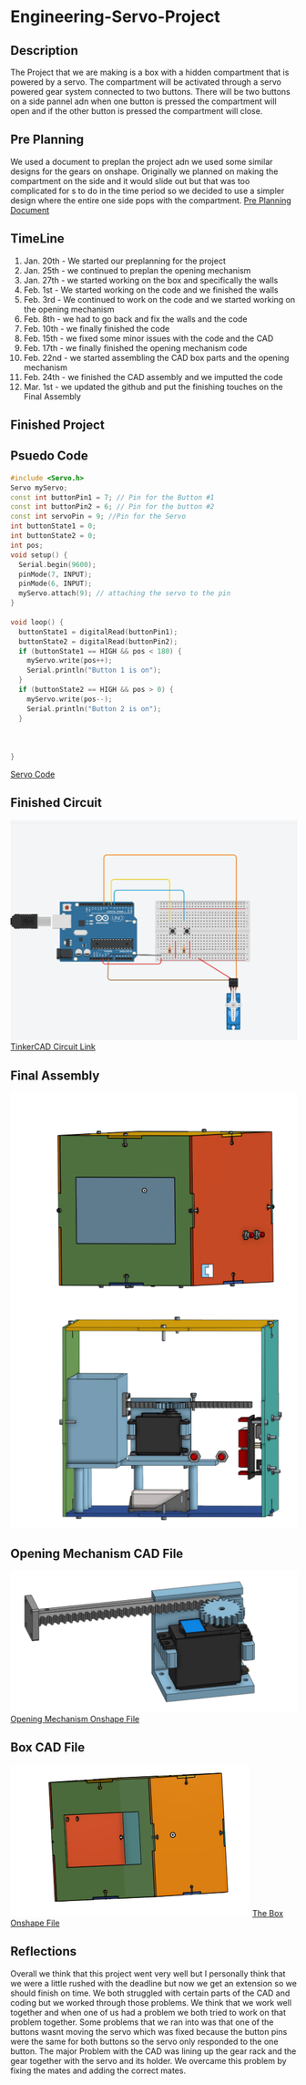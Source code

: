 # Engineering-Servo-Project

## Description
The Project that we are making is a box with a hidden compartment that is powered by a servo.
The compartment will be activated through a servo powered gear system connected to two buttons.
There will be two buttons on a side pannel adn when one button is pressed the compartment will open and if the other button is pressed the compartment will close. 

## Pre Planning
We used a document to preplan the project adn we used some similar designs for the gears on onshape.
Originally we planned on making the compartment on the side and it would slide out but that was too complicated for s to do in the time period so we decided to use a simpler design where the entire one side pops with the compartment.
[Pre Planning Document](https://docs.google.com/document/d/17IYX1eEDWpDlWgT7lWwBEruMU07gdO1zY4ygfG1bPyM/edit)

## TimeLine

1. Jan. 20th - We started our preplanning for the project
2. Jan. 25th - we continued to preplan the opening mechanism
3. Jan. 27th - we started working on the box and specifically the walls
4. Feb. 1st -  We started working on the code and we finished the walls
5. Feb. 3rd - We continued to work on the code and we started working on the opening mechanism
6. Feb. 8th - we had to go back and fix the walls and the code
7. Feb. 10th - we finally finished the code
8. Feb. 15th - we fixed some minor issues with the code and the CAD
9. Feb. 17th - we finally finished the opening mechanism code
10. Feb. 22nd - we started assembling the CAD box parts and the opening mechanism
11. Feb. 24th - we finished the CAD assembly and we imputted the code
12. Mar. 1st - we updated the github and put the finishing touches on the Final Assembly

## Finished Project

## Psuedo Code 
```C++
#include <Servo.h>
Servo myServo;
const int buttonPin1 = 7; // Pin for the Button #1
const int buttonPin2 = 6; // Pin for the button #2
const int servoPin = 9; //Pin for the Servo
int buttonState1 = 0;
int buttonState2 = 0;
int pos;
void setup() {
  Serial.begin(9600);
  pinMode(7, INPUT);
  pinMode(6, INPUT);
  myServo.attach(9); // attaching the servo to the pin
}

void loop() {
  buttonState1 = digitalRead(buttonPin1);
  buttonState2 = digitalRead(buttonPin2);
  if (buttonState1 == HIGH && pos < 180) {
    myServo.write(pos++);
    Serial.println("Button 1 is on");
  }
  if (buttonState2 == HIGH && pos > 0) {
    myServo.write(pos--);
    Serial.println("Button 2 is on");
  }



}
```
[Servo Code](https://create.arduino.cc/editor/rgabram93/1ecdbab5-daf2-4df3-809b-e3f6be188656/preview)

## Finished Circuit
![alt text](https://raw.githubusercontent.com/haustin71/Engineering-Servo-Project/main/Circuit.PNG)
[TinkerCAD Circuit Link](https://www.tinkercad.com/things/e483rMkaV7q-arduino-button-controlled-servo/editel)

## Final Assembly
![alt text](https://raw.githubusercontent.com/haustin71/Engineering-Servo-Project/main/Finished%20product%20in%20Onshape.PNG)
![alt text](https://raw.githubusercontent.com/haustin71/Engineering-Servo-Project/main/Inside%20Final%20Assembly.PNG)
## Opening Mechanism CAD File
![alt text](https://raw.githubusercontent.com/haustin71/Engineering-Servo-Project/main/Rack%20and%20Pinion.PNG)
[Opening Mechanism Onshape File](https://cvilleschools.onshape.com/documents/5d1f498847db8aa850120bd2/w/a291190641e29b756ca564b6/e/5795a71955ee99ef2d763a24)
## Box CAD File 
![alt text](https://raw.githubusercontent.com/haustin71/Engineering-Servo-Project/main/Box.PNG)
[The Box Onshape File](https://cvilleschools.onshape.com/documents/c06286c78337f0c5580730c4/w/975c7451cdb69a17290a3b26/e/650dca3d1339b042cb35a253)

## Reflections
Overall we think that this project went very well but I personally think that we were a little rushed with the deadline but now we get an extension so we should finish on time. We both struggled with certain parts of the CAD and coding but we worked through those problems. We think that we work well together and when one of us had a problem we both tried to work on that problem together. Some problems that we ran into was that one of the buttons wasnt moving the servo which was fixed because the button pins were the same for both buttons so the servo only responded to the one button. The major Problem with the CAD was lining up the gear rack and the gear together with the servo and its holder. We overcame this problem by fixing the mates and adding the correct mates.  

